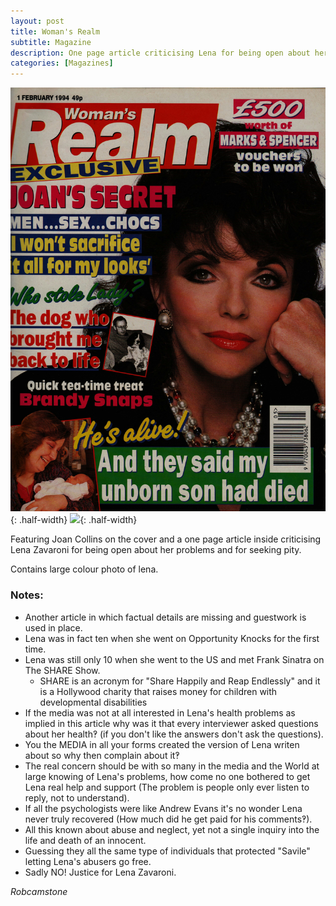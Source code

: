 ```yaml
---
layout: post
title: Woman's Realm
subtitle: Magazine
description: One page article criticising Lena for being open about her problems and for seeking pity.
categories: [Magazines]
---
```


![](/assets/images/magazines/Womans-Realm-1994-02-01a.jpg){: .half-width}
![](/assets/images/magazines/Womans-Realm-1994-02-01b.jpg){: .half-width}

Featuring Joan Collins on the cover and a one page article inside criticising Lena Zavaroni for being open about her problems and for seeking pity.

Contains large colour photo of lena.

### Notes:
* Another article in which factual details are missing and guestwork is used in place.
* Lena was in fact ten when she went on Opportunity Knocks for the first time.
* Lena was still only 10 when she went to the US and met Frank Sinatra on The SHARE Show.
   * SHARE is an acronym for &quot;Share Happily and Reap Endlessly&quot; and it is a Hollywood charity that raises money for children with developmental disabilities
* If the media was not at all interested in Lena's health problems as implied in this article why was it that every interviewer asked questions about her health‽ (if you don't like the answers don't ask the questions).
* You the MEDIA in all your forms created the version of Lena writen about so why then complain about it‽
* The real concern should be with so many in the media and the World at large knowing of Lena's problems, how come no one bothered to get Lena real help and support (The problem is people only ever listen to reply, not to understand).
* If all the psychologists were like Andrew Evans it's no wonder Lena never truly recovered (How much did he get paid for his comments‽).
* All this known about abuse and neglect, yet not a single inquiry into the life and death of an innocent.
* Guessing they all the same type of individuals that protected "Savile" letting Lena's abusers go free.
* Sadly NO! Justice for Lena Zavaroni.

<cite>Robcamstone</cite>

